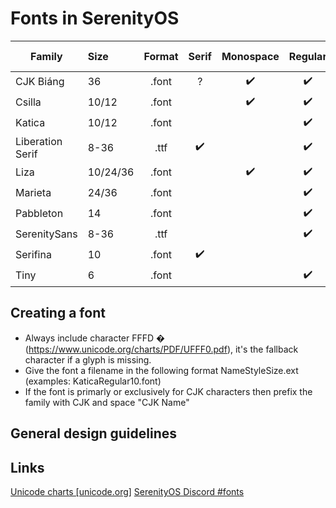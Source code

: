 # Fonts in SerenityOS

| Family            |Size    |Format|Serif |Monospace |Regular |Italic |Bold Italic |Bold |Black
| ---               |:---    |:---: |:---: |:---:     |:---:   |:---:  |:---:       |:---:|:---:
| CJK Biáng         |36      | .font| ?    | ✔️       | ✔️     |       |            |     |
| Csilla            |10/12   | .font|      | ✔️       | ✔️     |       |            | ✔️  | 
| Katica            |10/12   | .font|      |          | ✔️     |       |            | ✔️  | 
| Liberation Serif  |8-36    | .ttf | ✔️   |          | ✔️     | ✔️    | ✔️          | ✔️  |
| Liza              |10/24/36| .font|      | ✔️       | ✔️     |       |            | ✔️  | ✔️
| Marieta           |24/36   | .font|      |          | ✔️     |       |            | ✔️  | 
| Pabbleton         |14      | .font|      |          | ✔️     |       |            | ✔️  | 
| SerenitySans      |8-36    | .ttf |      |          | ✔️     |       |            |     |
| Serifina          |10      | .font| ✔️   |          |        |✔️     |            |     |
| Tiny              |6       | .font|      |          | ✔️     |       |            |     |

## Creating a font
- Always include character FFFD &#xfffd; (https://www.unicode.org/charts/PDF/UFFF0.pdf), it's the fallback character if a glyph is missing.
- Give the font a filename in the following format NameStyleSize.ext (examples: KaticaRegular10.font)
- If the font is primarly or exclusively for CJK characters then prefix the family with CJK and space "CJK Name" 

## General design guidelines


## Links
[Unicode charts [unicode.org]](https://www.unicode.org/charts/)
[SerenityOS Discord #fonts](https://discord.com/channels/830522505605283862/927893781968191508)
